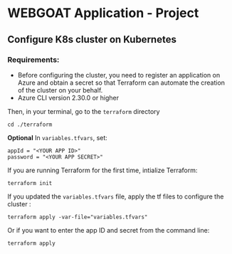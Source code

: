 # WEBGOAT Application - Project

## Configure K8s cluster on Kubernetes

### Requirements:

- Before configuring the cluster, you need to register an application on Azure and obtain a secret so that Terraform can automate the creation of the cluster on your behalf.
- Azure CLI version 2.30.0 or higher

Then, in your terminal, go to the `terraform` directory
```
cd ./terraform
```
**Optional** In `variables.tfvars`, set:
```
appId = "<YOUR APP ID>"
password = "<YOUR APP SECRET>"
```
If you are running Terraform for the first time, intialize Terraform:
```
terraform init
```
If you updated the `variables.tfvars` file, apply the tf files to configure the cluster :
```
terraform apply -var-file="variables.tfvars"
```
Or if you want to enter the app ID and secret from the command line:
```
terraform apply
```
